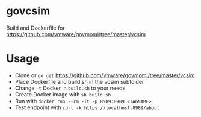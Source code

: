 # govcsim
Build and Dockerfile for https://github.com/vmware/govmomi/tree/master/vcsim

# Usage
- Clone or `go get` https://github.com/vmware/govmomi/tree/master/vcsim
- Place Dockerfile and build.sh in the vcsim subfolder
- Change `-t` Docker <TAGNAME> in `build.sh` to your needs
- Create Docker image with `sh build.sh`
- Run with `docker run --rm -it -p 8989:8989 <TAGNAME>`
- Test endpoint with `curl -k https://localhost:8989/about`
